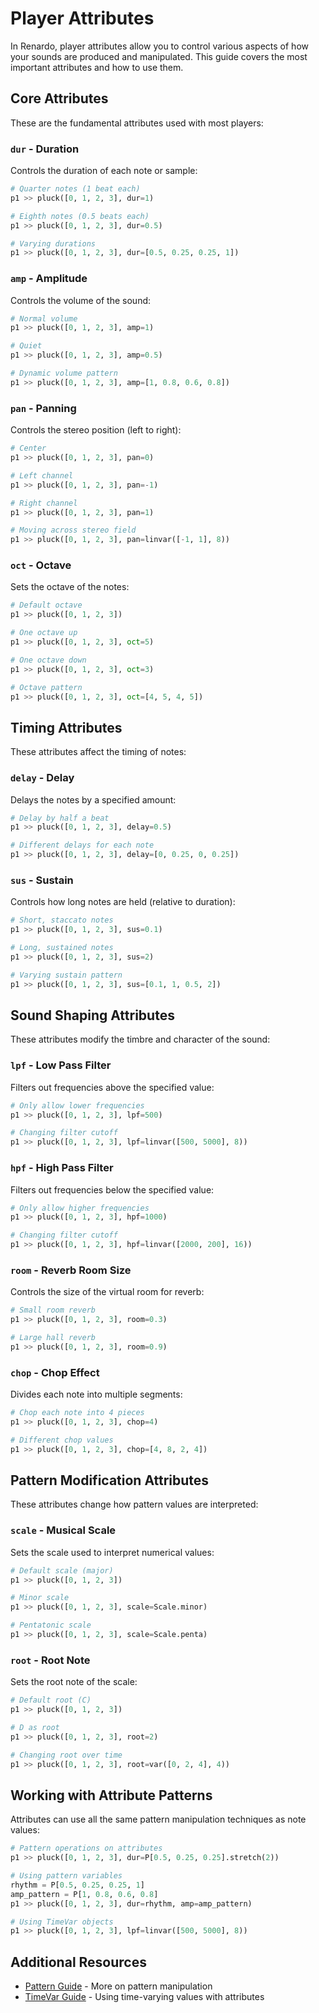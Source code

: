 # Player Attributes

In Renardo, player attributes allow you to control various aspects of how your sounds are produced and manipulated. This guide covers the most important attributes and how to use them.

## Core Attributes

These are the fundamental attributes used with most players:

### `dur` - Duration

Controls the duration of each note or sample:

```python
# Quarter notes (1 beat each)
p1 >> pluck([0, 1, 2, 3], dur=1)

# Eighth notes (0.5 beats each)
p1 >> pluck([0, 1, 2, 3], dur=0.5)

# Varying durations
p1 >> pluck([0, 1, 2, 3], dur=[0.5, 0.25, 0.25, 1])
```

### `amp` - Amplitude

Controls the volume of the sound:

```python
# Normal volume
p1 >> pluck([0, 1, 2, 3], amp=1)

# Quiet
p1 >> pluck([0, 1, 2, 3], amp=0.5)

# Dynamic volume pattern
p1 >> pluck([0, 1, 2, 3], amp=[1, 0.8, 0.6, 0.8])
```

### `pan` - Panning

Controls the stereo position (left to right):

```python
# Center
p1 >> pluck([0, 1, 2, 3], pan=0)

# Left channel
p1 >> pluck([0, 1, 2, 3], pan=-1)

# Right channel
p1 >> pluck([0, 1, 2, 3], pan=1)

# Moving across stereo field
p1 >> pluck([0, 1, 2, 3], pan=linvar([-1, 1], 8))
```

### `oct` - Octave

Sets the octave of the notes:

```python
# Default octave
p1 >> pluck([0, 1, 2, 3])

# One octave up
p1 >> pluck([0, 1, 2, 3], oct=5)

# One octave down
p1 >> pluck([0, 1, 2, 3], oct=3)

# Octave pattern
p1 >> pluck([0, 1, 2, 3], oct=[4, 5, 4, 5])
```

## Timing Attributes

These attributes affect the timing of notes:

### `delay` - Delay

Delays the notes by a specified amount:

```python
# Delay by half a beat
p1 >> pluck([0, 1, 2, 3], delay=0.5)

# Different delays for each note
p1 >> pluck([0, 1, 2, 3], delay=[0, 0.25, 0, 0.25])
```

### `sus` - Sustain

Controls how long notes are held (relative to duration):

```python
# Short, staccato notes
p1 >> pluck([0, 1, 2, 3], sus=0.1)

# Long, sustained notes
p1 >> pluck([0, 1, 2, 3], sus=2)

# Varying sustain pattern
p1 >> pluck([0, 1, 2, 3], sus=[0.1, 1, 0.5, 2])
```

## Sound Shaping Attributes

These attributes modify the timbre and character of the sound:

### `lpf` - Low Pass Filter

Filters out frequencies above the specified value:

```python
# Only allow lower frequencies
p1 >> pluck([0, 1, 2, 3], lpf=500)

# Changing filter cutoff
p1 >> pluck([0, 1, 2, 3], lpf=linvar([500, 5000], 8))
```

### `hpf` - High Pass Filter

Filters out frequencies below the specified value:

```python
# Only allow higher frequencies
p1 >> pluck([0, 1, 2, 3], hpf=1000)

# Changing filter cutoff
p1 >> pluck([0, 1, 2, 3], hpf=linvar([2000, 200], 16))
```

### `room` - Reverb Room Size

Controls the size of the virtual room for reverb:

```python
# Small room reverb
p1 >> pluck([0, 1, 2, 3], room=0.3)

# Large hall reverb
p1 >> pluck([0, 1, 2, 3], room=0.9)
```

### `chop` - Chop Effect

Divides each note into multiple segments:

```python
# Chop each note into 4 pieces
p1 >> pluck([0, 1, 2, 3], chop=4)

# Different chop values
p1 >> pluck([0, 1, 2, 3], chop=[4, 8, 2, 4])
```

## Pattern Modification Attributes

These attributes change how pattern values are interpreted:

### `scale` - Musical Scale

Sets the scale used to interpret numerical values:

```python
# Default scale (major)
p1 >> pluck([0, 1, 2, 3])

# Minor scale
p1 >> pluck([0, 1, 2, 3], scale=Scale.minor)

# Pentatonic scale
p1 >> pluck([0, 1, 2, 3], scale=Scale.penta)
```

### `root` - Root Note

Sets the root note of the scale:

```python
# Default root (C)
p1 >> pluck([0, 1, 2, 3])

# D as root
p1 >> pluck([0, 1, 2, 3], root=2)

# Changing root over time
p1 >> pluck([0, 1, 2, 3], root=var([0, 2, 4], 4))
```

## Working with Attribute Patterns

Attributes can use all the same pattern manipulation techniques as note values:

```python
# Pattern operations on attributes
p1 >> pluck([0, 1, 2, 3], dur=P[0.5, 0.25, 0.25].stretch(2))

# Using pattern variables
rhythm = P[0.5, 0.25, 0.25, 1]
amp_pattern = P[1, 0.8, 0.6, 0.8]
p1 >> pluck([0, 1, 2, 3], dur=rhythm, amp=amp_pattern)

# Using TimeVar objects
p1 >> pluck([0, 1, 2, 3], lpf=linvar([500, 5000], 8))
```

## Additional Resources

<!-- - [Complete Attribute Reference](./complete_reference.md) - All available attributes -->
- [Pattern Guide](../patterns/index.md) - More on pattern manipulation
- [TimeVar Guide](../timevars/index.md) - Using time-varying values with attributes